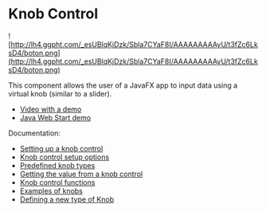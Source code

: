 # Knob Control #

![http://lh4.ggpht.com/_esUBlqKjDzk/Sbla7CYaF8I/AAAAAAAAAyU/t3fZc6LksD4/boton.png](http://lh4.ggpht.com/_esUBlqKjDzk/Sbla7CYaF8I/AAAAAAAAAyU/t3fZc6LksD4/boton.png)

This component allows the user of a JavaFX app to input data using a virtual knob (similar to a slider).

  * [Video with a demo](http://www.youtube.com/watch?v=Cp2es9SGJVc)
  * [Java Web Start demo](http://javafxdemo.appspot.com/jfx/Knob.jnlp)

Documentation:

  * [Setting up a knob control](knobSetup.md)
  * [Knob control setup options](knobOptions.md)
  * [Predefined knob types](knobTypes.md)
  * [Getting the value from a knob control](knobValues.md)
  * [Knob control functions](knobFunctions.md)
  * [Examples of knobs](knobExamples.md)
  * [Defining a new type of Knob](knobKnobtypedef.md)